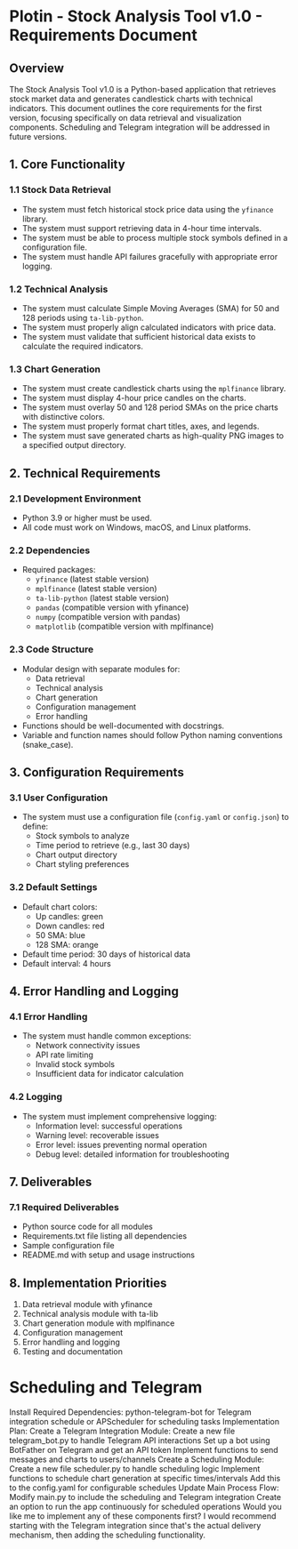 # Plotin - Stock Analysis Tool v1.0 - Requirements Document

## Overview
The Stock Analysis Tool v1.0 is a Python-based application that retrieves stock market data and generates candlestick charts with technical indicators. This document outlines the core requirements for the first version, focusing specifically on data retrieval and visualization components. Scheduling and Telegram integration will be addressed in future versions.

## 1. Core Functionality

### 1.1 Stock Data Retrieval
- The system must fetch historical stock price data using the `yfinance` library.
- The system must support retrieving data in 4-hour time intervals.
- The system must be able to process multiple stock symbols defined in a configuration file.
- The system must handle API failures gracefully with appropriate error logging.

### 1.2 Technical Analysis
- The system must calculate Simple Moving Averages (SMA) for 50 and 128 periods using `ta-lib-python`.
- The system must properly align calculated indicators with price data.
- The system must validate that sufficient historical data exists to calculate the required indicators.

### 1.3 Chart Generation
- The system must create candlestick charts using the `mplfinance` library.
- The system must display 4-hour price candles on the charts.
- The system must overlay 50 and 128 period SMAs on the price charts with distinctive colors.
- The system must properly format chart titles, axes, and legends.
- The system must save generated charts as high-quality PNG images to a specified output directory.

## 2. Technical Requirements

### 2.1 Development Environment
- Python 3.9 or higher must be used.
- All code must work on Windows, macOS, and Linux platforms.

### 2.2 Dependencies
- Required packages:
  - `yfinance` (latest stable version)
  - `mplfinance` (latest stable version)
  - `ta-lib-python` (latest stable version)
  - `pandas` (compatible version with yfinance)
  - `numpy` (compatible version with pandas)
  - `matplotlib` (compatible version with mplfinance)

### 2.3 Code Structure
- Modular design with separate modules for:
  - Data retrieval
  - Technical analysis
  - Chart generation
  - Configuration management
  - Error handling
- Functions should be well-documented with docstrings.
- Variable and function names should follow Python naming conventions (snake_case).

## 3. Configuration Requirements

### 3.1 User Configuration
- The system must use a configuration file (`config.yaml` or `config.json`) to define:
  - Stock symbols to analyze
  - Time period to retrieve (e.g., last 30 days)
  - Chart output directory
  - Chart styling preferences

### 3.2 Default Settings
- Default chart colors:
  - Up candles: green
  - Down candles: red
  - 50 SMA: blue
  - 128 SMA: orange
- Default time period: 30 days of historical data
- Default interval: 4 hours

## 4. Error Handling and Logging

### 4.1 Error Handling
- The system must handle common exceptions:
  - Network connectivity issues
  - API rate limiting
  - Invalid stock symbols
  - Insufficient data for indicator calculation

### 4.2 Logging
- The system must implement comprehensive logging:
  - Information level: successful operations
  - Warning level: recoverable issues
  - Error level: issues preventing normal operation
  - Debug level: detailed information for troubleshooting


## 7. Deliverables

### 7.1 Required Deliverables
- Python source code for all modules
- Requirements.txt file listing all dependencies
- Sample configuration file
- README.md with setup and usage instructions

## 8. Implementation Priorities

1. Data retrieval module with yfinance
2. Technical analysis module with ta-lib
3. Chart generation module with mplfinance
4. Configuration management
5. Error handling and logging
6. Testing and documentation

# Scheduling and Telegram

Install Required Dependencies:
python-telegram-bot for Telegram integration
schedule or APScheduler for scheduling tasks
Implementation Plan:
Create a Telegram Integration Module:
Create a new file telegram_bot.py to handle Telegram API interactions
Set up a bot using BotFather on Telegram and get an API token
Implement functions to send messages and charts to users/channels
Create a Scheduling Module:
Create a new file scheduler.py to handle scheduling logic
Implement functions to schedule chart generation at specific times/intervals
Add this to the config.yaml for configurable schedules
Update Main Process Flow:
Modify main.py to include the scheduling and Telegram integration
Create an option to run the app continuously for scheduled operations
Would you like me to implement any of these components first? I would recommend starting with the Telegram integration since that's the actual delivery mechanism, then adding the scheduling functionality.
